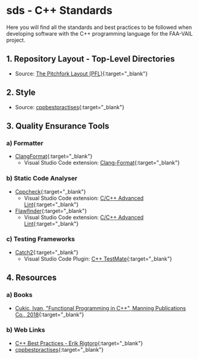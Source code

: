 # sds - C++ Standards

Here you will find all the standards and best practices to be followed when developing software with the C++ programming language for the FAA-VAIL project.

## 1. Repository Layout - Top-Level Directories

- Source: [The Pitchfork Layout (PFL)](https://api.csswg.org/bikeshed/?force=1&url=https://raw.githubusercontent.com/vector-of-bool/pitchfork/develop/data/spec.bs#tld){:target="_blank"}

## 2. Style

- Source: [cppbestpractises](https://lefticus.gitbooks.io/cpp-best-practices/content/03-Style.html){:target="_blank"}

## 3. Quality Ensurance Tools

### a) Formatter

- [ClangFormat](https://clang.llvm.org/docs/ClangFormat.html){:target="_blank"}
    - Visual Studio Code extension: [Clang-Format](https://github.com/xaverh/vscode-clang-format-provider){:target="_blank"}

### b) Static Code Analyser

- [Cppcheck](https://cppcheck.sourceforge.io){:target="_blank"}
    - Visual Studio Code extension: [C/C++ Advanced Lint](https://github.com/jbenden/vscode-c-cpp-flylint){:target="_blank"}
- [Flawfinder](https://dwheeler.com/flawfinder/){:target="_blank"}
    - Visual Studio Code extension: [C/C++ Advanced Lint](https://github.com/jbenden/vscode-c-cpp-flylint){:target="_blank"}

### c) Testing Frameworks

- [Catch2](https://github.com/catchorg/Catch2){:target="_blank"}
    - Visual Studio Code Plugin: [C++ TestMate](https://github.com/matepek/vscode-catch2-test-adapter){:target="_blank"}

## 4. Resources

### a) Books

- [Cukic, Ivan, "Functional Programming in C++", Manning Publications Co., 2018](https://www.manning.com/books/functional-programming-in-c-plus-plus){:target="_blank"}

### b) Web Links

- [C++ Best Practices - Erik Rigtorp](https://rigtorp.se/cpp-best-practices/){:target="_blank"}
- [cppbestpractises](https://lefticus.gitbooks.io/cpp-best-practices/content/){:target="_blank"}
